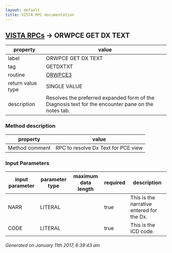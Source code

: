 ```yaml
---
layout: default
title: VISTA RPC documentation
---
```




## [VISTA RPCs](TableOfContent.md) &#8594; ORWPCE GET DX TEXT 

 property | value 
--- | --- 
 label | ORWPCE GET DX TEXT
 tag | GETDXTXT
 routine | [ORWPCE3](http://code.osehra.org/dox/Routine_ORWPCE3_source.html)
 return value type | SINGLE VALUE
 description | Resolves the preferred expanded form of the Diagnosis text for the encounter pane on the notes tab.


### Method description

 property | value 
--- | --- 
 Method comment | RPC to resolve Dx Text for PCE view

### Input Parameters

| input parameter | parameter type | maximum data length | required | description | 
| --- | --- | --- | --- | --- | 
| NARR | LITERAL |  | true | This is the narrative entered for the Dx. | 
| CODE | LITERAL |  | true | This is the ICD code. | 




 ###### Generated on January 11th 2017, 6:39:43 am